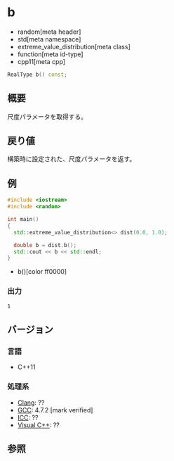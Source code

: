 # b
* random[meta header]
* std[meta namespace]
* extreme_value_distribution[meta class]
* function[meta id-type]
* cpp11[meta cpp]

```cpp
RealType b() const;
```

## 概要
尺度パラメータを取得する。


## 戻り値
構築時に設定された、尺度パラメータを返す。


## 例
```cpp example
#include <iostream>
#include <random>

int main()
{
  std::extreme_value_distribution<> dist(0.0, 1.0);

  double b = dist.b();
  std::cout << b << std::endl;
}
```
* b()[color ff0000]

### 出力
```
1
```

## バージョン
### 言語
- C++11

### 処理系
- [Clang](/implementation.md#clang): ??
- [GCC](/implementation.md#gcc): 4.7.2 [mark verified]
- [ICC](/implementation.md#icc): ??
- [Visual C++](/implementation.md#visual_cpp): ??


## 参照
